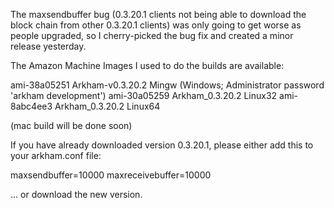 The maxsendbuffer bug (0.3.20.1 clients not being able to download the block chain from other 0.3.20.1 clients) was only going to get
worse as people upgraded, so I cherry-picked the bug fix and created a minor release yesterday.

The Amazon Machine Images I used to do the builds are available:

  ami-38a05251   Arkham-v0.3.20.2 Mingw    (Windows; Administrator password 'arkham development')
  ami-30a05259   Arkham_0.3.20.2 Linux32
  ami-8abc4ee3   Arkham_0.3.20.2 Linux64

(mac build will be done soon)

If you have already downloaded version 0.3.20.1, please either add this to your arkham.conf file:

  maxsendbuffer=10000
  maxreceivebuffer=10000

... or download the new version.
